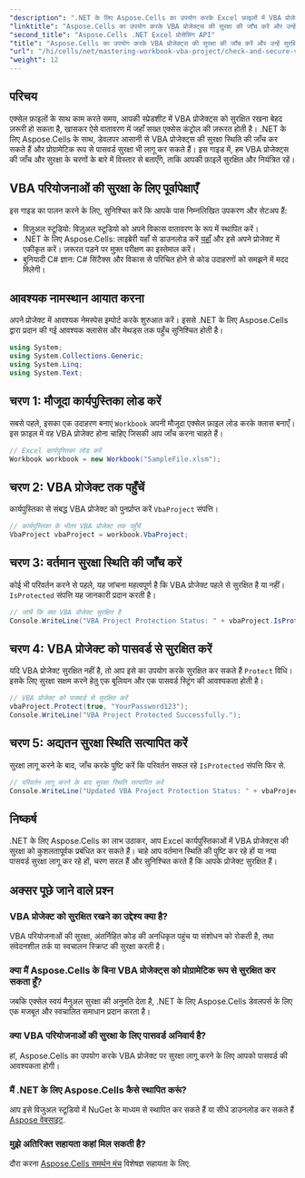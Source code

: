 ```yaml
---
"description": ".NET के लिए Aspose.Cells का उपयोग करके Excel फ़ाइलों में VBA प्रोजेक्ट्स को प्रोग्रामेटिक रूप से जाँचना और सुरक्षित करना सीखें। संपूर्ण कोड उदाहरणों सहित चरण-दर-चरण मार्गदर्शिका।"
"linktitle": "Aspose.Cells का उपयोग करके VBA प्रोजेक्ट्स की सुरक्षा की जाँच करें और उन्हें सुरक्षित करें"
"second_title": "Aspose.Cells .NET Excel प्रोसेसिंग API"
"title": "Aspose.Cells का उपयोग करके VBA प्रोजेक्ट्स की सुरक्षा की जाँच करें और उन्हें सुरक्षित करें"
"url": "/hi/cells/net/mastering-workbook-vba-project/check-and-secure-vba-projects-is-protected/"
"weight": 12
---
```


## परिचय

एक्सेल फ़ाइलों के साथ काम करते समय, आपकी स्प्रेडशीट में VBA प्रोजेक्ट्स को सुरक्षित रखना बेहद ज़रूरी हो सकता है, खासकर ऐसे वातावरण में जहाँ सख्त एक्सेस कंट्रोल की ज़रूरत होती है। .NET के लिए Aspose.Cells के साथ, डेवलपर आसानी से VBA प्रोजेक्ट्स की सुरक्षा स्थिति की जाँच कर सकते हैं और प्रोग्रामेटिक रूप से पासवर्ड सुरक्षा भी लागू कर सकते हैं। इस गाइड में, हम VBA प्रोजेक्ट्स की जाँच और सुरक्षा के चरणों के बारे में विस्तार से बताएँगे, ताकि आपकी फ़ाइलें सुरक्षित और नियंत्रित रहें।

## VBA परियोजनाओं की सुरक्षा के लिए पूर्वापेक्षाएँ

इस गाइड का पालन करने के लिए, सुनिश्चित करें कि आपके पास निम्नलिखित उपकरण और सेटअप हैं:

- विज़ुअल स्टूडियो: विज़ुअल स्टूडियो को अपने विकास वातावरण के रूप में स्थापित करें।
- .NET के लिए Aspose.Cells: लाइब्रेरी यहाँ से डाउनलोड करें [यहाँ](https://releases.aspose.com/cells/net/) और इसे अपने प्रोजेक्ट में एकीकृत करें। ज़रूरत पड़ने पर मुफ़्त परीक्षण का इस्तेमाल करें।
- बुनियादी C# ज्ञान: C# सिंटैक्स और विकास से परिचित होने से कोड उदाहरणों को समझने में मदद मिलेगी।

## आवश्यक नामस्थान आयात करना

अपने प्रोजेक्ट में आवश्यक नेमस्पेस इम्पोर्ट करके शुरुआत करें। इससे .NET के लिए Aspose.Cells द्वारा प्रदान की गई आवश्यक क्लासेस और मेथड्स तक पहुँच सुनिश्चित होती है।

```csharp
using System;
using System.Collections.Generic;
using System.Linq;
using System.Text;
```

## चरण 1: मौजूदा कार्यपुस्तिका लोड करें

सबसे पहले, इसका एक उदाहरण बनाएं `Workbook` अपनी मौजूदा एक्सेल फ़ाइल लोड करके क्लास बनाएँ। इस फ़ाइल में वह VBA प्रोजेक्ट होना चाहिए जिसकी आप जाँच करना चाहते हैं।

```csharp
// Excel कार्यपुस्तिका लोड करें
Workbook workbook = new Workbook("SampleFile.xlsm");
```

## चरण 2: VBA प्रोजेक्ट तक पहुँचें

कार्यपुस्तिका से संबद्ध VBA प्रोजेक्ट को पुनर्प्राप्त करें `VbaProject` संपत्ति।

```csharp
// कार्यपुस्तिका के भीतर VBA प्रोजेक्ट तक पहुँचें
VbaProject vbaProject = workbook.VbaProject;
```

## चरण 3: वर्तमान सुरक्षा स्थिति की जाँच करें

कोई भी परिवर्तन करने से पहले, यह जांचना महत्वपूर्ण है कि VBA प्रोजेक्ट पहले से सुरक्षित है या नहीं। `IsProtected` संपत्ति यह जानकारी प्रदान करती है।

```csharp
// जांचें कि क्या VBA प्रोजेक्ट सुरक्षित है
Console.WriteLine("VBA Project Protection Status: " + vbaProject.IsProtected);
```

## चरण 4: VBA प्रोजेक्ट को पासवर्ड से सुरक्षित करें

यदि VBA प्रोजेक्ट सुरक्षित नहीं है, तो आप इसे का उपयोग करके सुरक्षित कर सकते हैं `Protect` विधि। इसके लिए सुरक्षा सक्षम करने हेतु एक बूलियन और एक पासवर्ड स्ट्रिंग की आवश्यकता होती है।

```csharp
// VBA प्रोजेक्ट को पासवर्ड से सुरक्षित करें
vbaProject.Protect(true, "YourPassword123");
Console.WriteLine("VBA Project Protected Successfully.");
```

## चरण 5: अद्यतन सुरक्षा स्थिति सत्यापित करें

सुरक्षा लागू करने के बाद, जाँच करके पुष्टि करें कि परिवर्तन सफल रहे `IsProtected` संपत्ति फिर से.

```csharp
// परिवर्तन लागू करने के बाद सुरक्षा स्थिति सत्यापित करें
Console.WriteLine("Updated VBA Project Protection Status: " + vbaProject.IsProtected);
```

## निष्कर्ष

.NET के लिए Aspose.Cells का लाभ उठाकर, आप Excel कार्यपुस्तिकाओं में VBA प्रोजेक्ट्स की सुरक्षा को कुशलतापूर्वक प्रबंधित कर सकते हैं। चाहे आप वर्तमान स्थिति की पुष्टि कर रहे हों या नया पासवर्ड सुरक्षा लागू कर रहे हों, चरण सरल हैं और सुनिश्चित करते हैं कि आपके प्रोजेक्ट सुरक्षित हैं।

## अक्सर पूछे जाने वाले प्रश्न

### VBA प्रोजेक्ट को सुरक्षित रखने का उद्देश्य क्या है?
VBA परियोजनाओं की सुरक्षा, अंतर्निहित कोड की अनधिकृत पहुंच या संशोधन को रोकती है, तथा संवेदनशील तर्क या स्वचालन स्क्रिप्ट की सुरक्षा करती है।

### क्या मैं Aspose.Cells के बिना VBA प्रोजेक्ट्स को प्रोग्रामेटिक रूप से सुरक्षित कर सकता हूँ?
जबकि एक्सेल स्वयं मैनुअल सुरक्षा की अनुमति देता है, .NET के लिए Aspose.Cells डेवलपर्स के लिए एक मजबूत और स्वचालित समाधान प्रदान करता है।

### क्या VBA परियोजनाओं की सुरक्षा के लिए पासवर्ड अनिवार्य है?
हां, Aspose.Cells का उपयोग करके VBA प्रोजेक्ट पर सुरक्षा लागू करने के लिए आपको पासवर्ड की आवश्यकता होगी।

### मैं .NET के लिए Aspose.Cells कैसे स्थापित करूं?
आप इसे विजुअल स्टूडियो में NuGet के माध्यम से स्थापित कर सकते हैं या सीधे डाउनलोड कर सकते हैं [Aspose वेबसाइट](https://releases.aspose.com/cells/net/).

### मुझे अतिरिक्त सहायता कहां मिल सकती है?
दौरा करना [Aspose.Cells समर्थन मंच](https://forum.aspose.com/c/cells/9) विशेषज्ञ सहायता के लिए.
